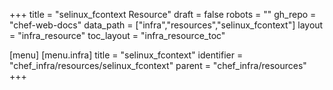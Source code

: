 +++
title = "selinux_fcontext Resource"
draft = false
robots = ""
gh_repo = "chef-web-docs"
data_path = ["infra","resources","selinux_fcontext"]
layout = "infra_resource"
toc_layout = "infra_resource_toc"

[menu]
  [menu.infra]
    title = "selinux_fcontext"
    identifier = "chef_infra/resources/selinux_fcontext"
    parent = "chef_infra/resources"
+++

<!-- The contents of this page are automatically generated from the selinux_fcontext.yaml file in the data/infra/resources directory. -->
<!-- To suggest a change, edit the https://github.com/chef/chef/blob/main/lib/chef/resource/selinux_fcontext.rb file and submit a pull request to the https://github.com/chef/chef repository. -->
<!-- markdownlint-disable-file -->

